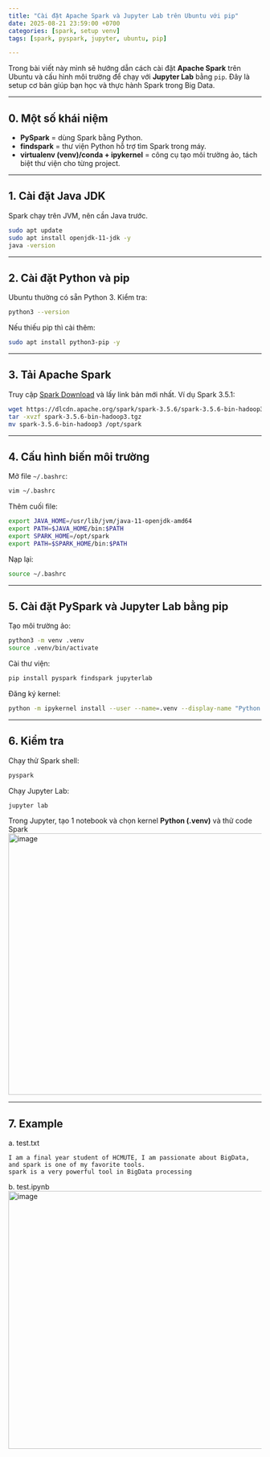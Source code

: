 ```yaml
---
title: "Cài đặt Apache Spark và Jupyter Lab trên Ubuntu với pip"
date: 2025-08-21 23:59:00 +0700
categories: [spark, setup venv]
tags: [spark, pyspark, jupyter, ubuntu, pip]

---
```

Trong bài viết này mình sẽ hướng dẫn cách cài đặt **Apache Spark** trên Ubuntu và cấu hình môi trường để chạy với **Jupyter Lab** bằng `pip`. Đây là setup cơ bản giúp bạn học và thực hành Spark trong Big Data.

---
## 0. Một số khái niệm
- **PySpark** = dùng Spark bằng Python.
- **findspark** = thư viện Python hỗ trợ tìm Spark trong máy.
- **virtualenv (venv)/conda + ipykernel** = công cụ tạo môi trường ảo, tách biệt thư viện cho từng project.
---
## 1. Cài đặt Java JDK

Spark chạy trên JVM, nên cần Java trước.

```bash
sudo apt update
sudo apt install openjdk-11-jdk -y
java -version
````

---

## 2. Cài đặt Python và pip

Ubuntu thường có sẵn Python 3. Kiểm tra:

```bash
python3 --version
```

Nếu thiếu pip thì cài thêm:

```bash
sudo apt install python3-pip -y
```

---

## 3. Tải Apache Spark

Truy cập [Spark Download](https://dlcdn.apache.org/spark/) và lấy link bản mới nhất. Ví dụ Spark 3.5.1:

```bash
wget https://dlcdn.apache.org/spark/spark-3.5.6/spark-3.5.6-bin-hadoop3.tgz
tar -xvzf spark-3.5.6-bin-hadoop3.tgz
mv spark-3.5.6-bin-hadoop3 /opt/spark
```

---

## 4. Cấu hình biến môi trường

Mở file `~/.bashrc`:

```bash
vim ~/.bashrc
```

Thêm cuối file:

```bash
export JAVA_HOME=/usr/lib/jvm/java-11-openjdk-amd64
export PATH=$JAVA_HOME/bin:$PATH
export SPARK_HOME=/opt/spark
export PATH=$SPARK_HOME/bin:$PATH
```

Nạp lại:

```bash
source ~/.bashrc
```

---

## 5. Cài đặt PySpark và Jupyter Lab bằng pip

Tạo môi trường ảo:

```bash
python3 -m venv .venv
source .venv/bin/activate
```

Cài thư viện:

```bash
pip install pyspark findspark jupyterlab
```

Đăng ký kernel:

```bash
python -m ipykernel install --user --name=.venv --display-name "Python (.venv)"
```
---

## 6. Kiểm tra

Chạy thử Spark shell:

```bash
pyspark
```

Chạy Jupyter Lab:

```bash
jupyter lab
```

Trong Jupyter, tạo 1 notebook và chọn kernel **Python (.venv)** và thử code Spark
<img width="1004" height="519" alt="image" src="https://github.com/user-attachments/assets/719247d8-b8e8-4f99-865b-848884380f89" />

---

## 7. Example
a. test.txt
```text
I am a final year student of HCMUTE, I am passionate about BigData, and spark is one of my favorite tools.
spark is a very powerful tool in BigData processing
```

b. test.ipynb
<img width="1014" height="512" alt="image" src="https://github.com/user-attachments/assets/1c841219-3dde-4f4f-b89b-bb6f41fe2270" />

